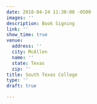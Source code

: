 ```yaml
---
date: 2018-04-24 11:30:00 -0500
images: ''
description: Book Signing
link: ''
show_time: true
venue:
  address: ''
  city: McAllen
  name: ''
  state: Texas
  zip: ''
title: South Texas College
type: ''
draft: true

---
```

